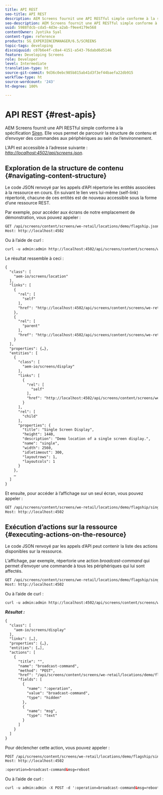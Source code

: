 ```yaml
---
title: API REST
seo-title: API REST
description: AEM Screens fournit une API RESTful simple conforme à la spécification Siren. Consultez cette page pour savoir comment parcourir la structure de contenu et envoyer des commandes aux périphériques au sein de l’environnement.
seo-description: AEM Screens fournit une API RESTful simple conforme à la spécification Siren. Consultez cette page pour savoir comment parcourir la structure de contenu et envoyer des commandes aux périphériques au sein de l’environnement.
uuid: 5988fdcb-cda5-4d3e-a2ab-f9ee4179e568
contentOwner: Jyotika Syal
content-type: reference
products: SG_EXPERIENCEMANAGER/6.5/SCREENS
topic-tags: developing
discoiquuid: c07b6e4f-c0a4-4151-a543-76dabd6d5146
feature: Developing Screens
role: Developer
level: Intermediate
translation-type: ht
source-git-commit: 9d36c0ebc985b815ab41d3f3ef44baefa22db915
workflow-type: ht
source-wordcount: '243'
ht-degree: 100%

---
```



# API REST {#rest-apis}

AEM Screens fournit une API RESTful simple conforme à la spécification [Siren](https://github.com/kevinswiber/siren). Elle vous permet de parcourir la structure de contenu et d’envoyer des commandes aux périphériques au sein de l’environnement.

L’API est accessible à l’adresse suivante : [*http://localhost:4502/api/screens.json*](http://localhost:4502/api/screens.json).

## Exploration de la structure de contenu {#navigating-content-structure}

Le code JSON renvoyé par les appels d’API répertorie les entités associées à la ressource en cours. En suivant le lien vers lui-même (self-link) répertorié, chacune de ces entités est de nouveau accessible sous la forme d’une ressource REST.

Par exemple, pour accéder aux écrans de notre emplacement de démonstration, vous pouvez appeler :

```xml
GET /api/screens/content/screens/we-retail/locations/demo/flagship.json HTTP/1.1
Host: http://localhost:4502
```

Ou à l’aide de curl :

```xml
curl -u admin:admin http://localhost:4502/api/screens/content/screens/we-retail/locations/demo/flagship.json
```

Le résultat ressemble à ceci :

```xml
{
  "class": [
    "aem-io/screens/location"
  ],
  "links": [
    {
      "rel": [
        "self"
      ],
      "href": "http://localhost:4502/api/screens/content/screens/we-retail/locations/demo/flagship.json"
    },
    {
      "rel": [
        "parent"
      ],
      "href": "http://localhost:4502/api/screens/content/screens/we-retail/locations/demo.json"
    }
  ],
  "properties": {…},
  "entities": [
    {
      "class": [
        "aem-io/screens/display"
      ],
      "links": [
        {
          "rel": [
            "self"
          ],
          "href": "http://localhost:4502/api/screens/content/screens/we-retail/locations/demo/flagship/single.json"
        }
      ],
      "rel": [
        "child"
      ],
      "properties": {
        "title": "Single Screen Display",
        "height": 1440,
        "description": "Demo location of a single screen display.",
        "name": "single",
        "width": 2560,
        "idletimeout": 300,
        "layoutrows": 1,
        "layoutcols": 1
      }
    },
    …
  ]
}
```

Et ensuite, pour accéder à l’affichage sur un seul écran, vous pouvez appeler :

```xml
GET /api/screens/content/screens/we-retail/locations/demo/flagship/single.json HTTP/1.1
Host: http://localhost:4502
```

## Exécution d’actions sur la ressource {#executing-actions-on-the-resource}

Le code JSON renvoyé par les appels d’API peut contenir la liste des actions disponibles sur la ressource.

L’affichage, par exemple, répertorie une action *broadcast-command* qui permet d’envoyer une commande à tous les périphériques qui lui sont affectés.

```xml
GET /api/screens/content/screens/we-retail/locations/demo/flagship/single.json HTTP/1.1
Host: http://localhost:4502
```

Ou à l’aide de curl :

```xml
curl -u admin:admin http://localhost:4502/api/screens/content/screens/we-retail/locations/demo/flagship/single.json
```

***Résultat :***

```xml
{
  "class": [
    "aem-io/screens/display"
  ],
  "links": […],
  "properties": {…},
  "entities": […],
  "actions": [
    {
      "title": "",
      "name": "broadcast-command",
      "method": "POST",
      "href": "/api/screens/content/screens/we-retail/locations/demo/flagship/single",
      "fields": [
        {
          "name": ":operation",
          "value": "broadcast-command",
          "type": "hidden"
        },
        {
          "name": "msg",
          "type": "text"
        }
      ]
    }
  ]
}
```

Pour déclencher cette action, vous pouvez appeler :

```xml
POST /api/screens/content/screens/we-retail/locations/demo/flagship/single.json HTTP/1.1
Host: http://localhost:4502

:operation=broadcast-command&msg=reboot
```

Ou à l’aide de curl :

```xml
curl -u admin:admin -X POST -d ':operation=broadcast-command&msg=reboot' http://localhost:4502/api/screens/content/screens/we-retail/locations/demo/flagship/single.json
```

